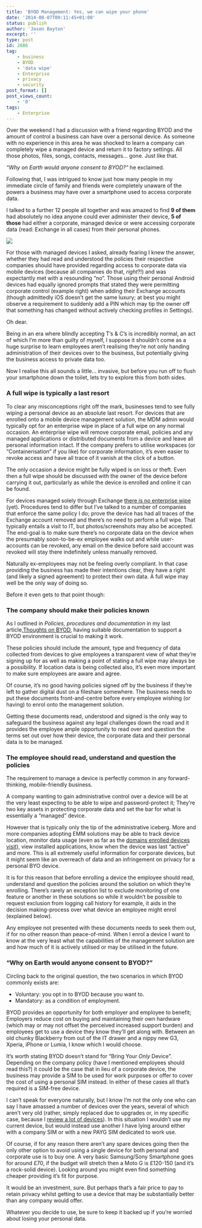 ```yaml
---
title: 'BYOD Management: Yes, we can wipe your phone'
date: '2014-08-07T09:11:45+01:00'
status: publish
author: 'Jason Bayton'
excerpt: ''
type: post
id: 2086
tag:
    - business
    - BYOD
    - 'data wipe'
    - Enterprise
    - privacy
    - security
post_format: []
post_views_count:
    - '0'
tags:
    - Enterprise
---
```

Over the weekend I had a discussion with a friend regarding BYOD and the amount of control a business can have over a personal device. As someone with no experience in this area he was shocked to learn a company can completely wipe a managed device and return it to factory settings. All those photos, files, songs, contacts, messages… gone. Just like that.

*“Why on Earth would anyone consent to BYOD?”* he exclaimed.

Following that, I was intrigued to know just how many people in my immediate circle of family and friends were completely unaware of the powers a business may have over a smartphone used to access corporate data.

I talked to a further 12 people all together and was amazed to find **9 of them** had absolutely no idea anyone could ever administer their device, **5 of those** had either a corporate, managed device or were accessing corporate data (read: Exchange in all cases) from their personal phones.

![](https://r2_worker.bayton.workers.dev/uploads/2014/08/0decf78.jpg)

For those with managed devices I asked, already fearing I knew the answer, whether they had read and understood the policies their respective companies should have provided regarding access to corporate data via mobile devices (because all companies do that, *right*?!) and was expectantly met with a resounding “no”. Those using their personal Android devices had equally ignored prompts that stated they were permitting corporate control (example right) when adding their Exchange accounts (though admittedly iOS doesn’t get the same luxury; at best you might observe a requirement to suddenly add a PIN which may tip the owner off that something has changed without actively checking profiles in Settings).

Oh dear.

Being in an era where blindly accepting T’s &amp; C’s is incredibly normal, an act of which I’m more than guilty of myself, I suppose it shouldn’t come as a huge surprise to learn employees aren’t realising they’re not only handing administration of their devices over to the business, but potentially giving the business access to private data too.

Now I realise this all sounds a little… invasive, but before you run off to flush your smartphone down the toilet, lets try to explore this from both sides.

### A full wipe is typically a last resort

To clear any misconceptions right off the mark, businesses tend to see fully wiping a personal device as an absolute last resort. For devices that are enrolled onto a mobile device management solution, the MDM admin would typically opt for an enterprise wipe in place of a full wipe on any normal occasion. An enterprise wipe will remove corporate email, policies and any managed applications or distributed documents from a device and leave all personal information intact. If the company prefers to utilise workspaces (or “Containerisation” if you like) for corporate information, it’s even easier to revoke access and have all trace of it vanish at the click of a button.

The only occasion a device might be fully wiped is on loss or theft. Even then a full wipe should be discussed with the owner of the device before carrying it out, particularly as while the device is enrolled and online it can be found.

For devices managed solely through Exchange [there is no enterprise wipe](http://technet.microsoft.com/en-gb/library/bb124591%28v=exchg.150%29.aspx) (yet). Procedures tend to differ but I’ve talked to a number of companies that enforce the same policy I do; prove the device has had all traces of the Exchange account removed and there’s no need to perform a full wipe. That typically entails a visit to IT, but photos/screenshots may also be accepted. The end-goal is to make sure there’s no corporate data on the device when the presumably soon-to-be-ex employee walks out and while user-accounts can be revoked, any email on the device before said account was revoked will stay there indefinitely unless manually removed.

Naturally ex-employees may not be feeling overly compliant. In that case providing the business has made their intentions clear, they have a right (and likely a signed agreement) to protect their own data. A full wipe may well be the only way of doing so.

Before it even gets to that point though:

### The company should make their policies known

As I outlined in *Policies, procedures and documentation* in my last article,[Thoughts on BYOD](http://www.linkedin.com/today/post/article/20140612225844-28745130-thoughts-on-byod), having suitable documentation to support a BYOD environment is crucial to making it work.

These policies should include the amount, type and frequency of data collected from devices to give employees a transparent view of what they’re signing up for as well as making a point of stating a full wipe may always be a possibility. If location data is being collected also, it’s even more important to make sure employees are aware and agree.

Of course, it’s no good having policies signed off by the business if they’re left to gather digital dust on a fileshare somewhere. The business needs to put these documents front-and-centre before every employee wishing (or having) to enrol onto the management solution.

Getting these documents read, understood and signed is the only way to safeguard the business against any legal challenges down the road and it provides the employee ample opportunity to read over and question the terms set out over how their device, the corporate data and their personal data is to be managed.

### The employee should read, understand and question the policies

The requirement to manage a device is perfectly common in any forward-thinking, mobile-friendly business.

A company wanting to gain administrative control over a device will be at the very least expecting to be able to wipe and password-protect it; They’re two key assets in protecting corporate data and set the bar for what is essentially a “managed” device.

However that is typically only the tip of the administrative iceberg. More and more companies adopting EMM solutions may be able to track device location, monitor data usage (even as far as the [domains enrolled devices visit](/2014/05/a-month-with-wandera-mobile-gateway/#Dashboard)), view installed applications, know when the device was last “active” and more. This is all extremely useful information for corporate devices, but it might seem like an overreach of data and an infringement on privacy for a personal BYO device.

It is for this reason that before enrolling a device the employee should read, understand and question the policies around the solution on which they’re enrolling. There’s rarely an exception list to exclude monitoring of one feature or another in these solutions so while it wouldn’t be possible to request exclusion from logging call history for example, it aids in the decision making-process over what device an employee might enrol (explained below).

Any employee not presented with these documents needs to seek them out, if for no other reason than peace-of-mind. When I enrol a device I want to know at the very least what the capabilities of the management solution are and how much of it is actively utilised or may be utilised in the future.

### “Why on Earth would anyone consent to BYOD?”

Circling back to the original question, the two scenarios in which BYOD commonly exists are:

- Voluntary: you opt in to BYOD because you want to.
- Mandatory: as a condition of employment.

BYOD provides an opportunity for both employer and employee to benefit; Employers reduce cost on buying and maintaining their own hardware (which may or may not offset the perceived increased support burden) and employees get to use a device they know they’ll get along with. Between an old chunky Blackberry from out of the IT drawer and a nippy new G3, Xperia, iPhone or Lumia, I know which I would choose.

It’s worth stating BYOD doesn’t stand for “Bring Your *Only* Device”. Depending on the company policy (have I mentioned employees should read this?) it could be the case that in lieu of a corporate device, the business may provide a SIM to be used for work purposes or offer to cover the cost of using a personal SIM instead. In either of these cases all that’s required is a SIM-free device.

I can’t speak for everyone naturally, but I know I’m not the only one who can say I have amassed a number of devices over the years, several of which aren’t very old (rather, simply replaced due to upgrades or, in my specific case, because I [review a lot of devices](/)). In this situation I wouldn’t use my current device, but would instead use another I have lying around either with a company SIM or with a new PAYG SIM dedicated to work use.

Of course, if for any reason there aren’t any spare devices going then the only other option to avoid using a single device for both personal and corporate use is to buy one. A very basic Samsung/Sony Smartphone goes for around £70, if the budget will stretch then a Moto G is £120-150 (and it’s a rock-solid device). Looking around you might even find something cheaper providing it’s fit for purpose.

It would be an investment, sure. But perhaps that’s a fair price to pay to retain privacy whilst getting to use a device that may be substantially better than any company would offer.

Whatever you decide to use, be sure to keep it backed up if you’re worried about losing your personal data.